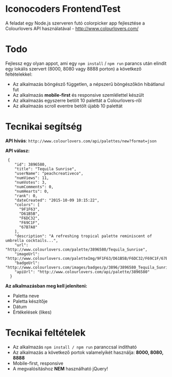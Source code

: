 # Iconocoders FrontendTest

A feladat egy Node.js szerveren futó colorpicker app fejlesztése a Colourlovers API használatával - http://www.colourlovers.com/

# Todo

Fejlessz egy olyan appot, ami egy `npm install` / `npm run` parancs után elindít egy lokális szervert (8000, 8080 vagy 8888 porton) a következő feltételekkel:

 - Az alkalmazás böngésző független, a népszerű böngészőkön hibátlanul fut
 - Az alkalmazás **mobile-first** és responsive szemlélettel készült
 - Az alkalmazás egyszerre betölt 10 palettát a Colourlovers-ről
 - Az alkalmazás scroll eventre betölt újabb 10 palettát
 
# Tecnikai segítség
**API hívás**:  `http://www.colourlovers.com/api/palettes/new?format=json`

**API válasz:**

     {
        "id": 3896580,
        "title": "Tequila Sunrise",
        "userName": "peachcreativeco",
        "numViews": 11,
        "numVotes": 3,
        "numComments": 0,
        "numHearts": 0,
        "rank": 0,
        "dateCreated": "2015-10-09 10:15:22",
        "colors": [
          "9F1F63",
          "D61B5B",
          "F6DC32",
          "F69C1F",
          "67B7A8"
        ],
        "description": "A refreshing tropical palette reminiscent of umbrella cocktails...",
        "url": "http://www.colourlovers.com/palette/3896580/Tequila_Sunrise",
        "imageUrl": "http://www.colourlovers.com/paletteImg/9F1F63/D61B5B/F6DC32/F69C1F/67B7A8/Tequila_Sunrise.png",
        "badgeUrl": "http://www.colourlovers.com/images/badges/p/3896/3896580_Tequila_Sunrise.png",
        "apiUrl": "http://www.colourlovers.com/api/palette/3896580"
      }
**Az alkalmazásban meg kell jeleníteni:**

 - Paletta neve
 - Paletta készítője
 - Dátum
 - Értékelések (likes)
 
# Tecnikai feltételek
 - Az alkalmazás `npm install / npm run` paranccsal indítható
 - Az alkalmazás a következő portok valamelyikét használja: **8000, 8080, 8888**
 - Mobile-first, responsive
 - A megvalósításhoz **NEM** használható jQuery!
